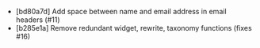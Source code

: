 * [bd80a7d] Add space between name and email address in email headers (#11)
* [b285e1a] Remove redundant widget, rewrite, taxonomy functions (fixes #16)
